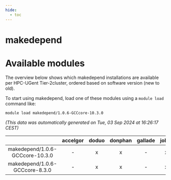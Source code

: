 ```yaml
---
hide:
  - toc
---
```


makedepend
==========

# Available modules


The overview below shows which makedepend installations are available per HPC-UGent Tier-2cluster, ordered based on software version (new to old).

To start using makedepend, load one of these modules using a `module load` command like:

```shell
module load makedepend/1.0.6-GCCcore-10.3.0
```

*(This data was automatically generated on Tue, 03 Sep 2024 at 16:26:17 CEST)*  

| |accelgor|doduo|donphan|gallade|joltik|shinx|skitty|
| :---: | :---: | :---: | :---: | :---: | :---: | :---: | :---: |
|makedepend/1.0.6-GCCcore-10.3.0|-|x|x|-|x|-|x|
|makedepend/1.0.6-GCCcore-8.3.0|-|x|x|-|x|-|x|
